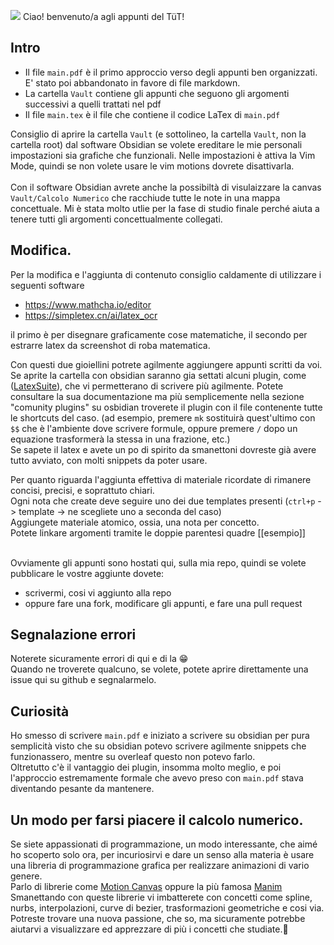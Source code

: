 ![](https://github.com/Omixxx/calcolo-numerico/blob/master/appunti.gif)
Ciao! benvenuto/a agli appunti del TüT!
 

## Intro 

- Il file `main.pdf` è il primo approccio verso degli appunti ben organizzati. E' stato poi abbandonato in favore di file markdown.<br>
- La cartella `Vault` contiene gli appunti che seguono gli argomenti successivi a quelli trattati nel pdf <br>
- Il file `main.tex` è il file che contiene il codice LaTex di `main.pdf` <br>

Consiglio di aprire la cartella `Vault` (e sottolineo, la cartella `Vault`, non la cartella root) dal software Obsidian se volete ereditare le mie personali impostazioni sia 
grafiche che funzionali. Nelle impostazioni è attiva la Vim Mode, quindi se non volete usare le vim motions dovrete disattivarla.  <br><br>
Con il software Obsidian avrete anche la possibiltà di visulaizzare la canvas `Vault/Calcolo Numerico` che racchiude tutte le note in una mappa concettuale. Mi è stata molto utlie
per la fase di studio finale perché aiuta a tenere tutti gli argomenti concettualmente collegati.


## Modifica. 

Per la modifica e l'aggiunta di contenuto consiglio caldamente di utilizzare i seguenti software

- https://www.mathcha.io/editor 
- https://simpletex.cn/ai/latex_ocr 

il primo è per disegnare graficamente cose matematiche, il secondo per estrarre latex da screenshot di 
roba matematica. 

Con questi due gioiellini potrete agilmente aggiungere appunti scritti da voi.<br>
Se aprite la cartella con obsidian saranno gia settati alcuni plugin, come ([LatexSuite](https://github.com/artisticat1/obsidian-latex-suite)), che vi 
permetterano di scrivere più agilmente. Potete consultare la sua documentazione ma più semplicemente nella sezione "comunity plugins" su osbidian troverete il plugin con il file contenente tutte le shortcuts del caso.
(ad esempio, premere `mk` sostituirà quest'ultimo con `$$` che è l'ambiente dove scrivere formule, oppure 
premere `/` dopo un equazione trasformerà la stessa in una frazione, etc.)  <br>
Se sapete il latex e avete un po di spirito da smanettoni dovreste già avere tutto avviato, con molti snippets da poter usare. <br>

Per quanto riguarda l'aggiunta effettiva di materiale ricordate di rimanere concisi, precisi, e soprattuto chiari. <br>
Ogni nota che create deve seguire uno dei due templates presenti (`ctrl+p` -> template -> ne scegliete uno a seconda del caso)<br>
Aggiungete materiale atomico, ossia, una nota per concetto.<br>
Potete linkare argomenti tramite le doppie parentesi quadre [[esempio]]<br><br>

Ovviamente gli appunti sono hostati qui, sulla mia repo, quindi se volete pubblicare le vostre aggiunte 
dovete: 
- scrivermi, cosi vi aggiunto alla repo
- oppure fare una fork, modificare gli appunti, e fare una pull request 

## Segnalazione errori
Noterete sicuramente errori di qui e di la 😁 <br>
Quando ne troverete qualcuno, se volete, potete aprire direttamente una issue qui su github e segnalarmelo. <br>

## Curiosità 
Ho smesso di scrivere `main.pdf` e iniziato a scrivere su obsidian per pura semplicità
visto che su obsidian potevo scrivere agilmente snippets che funzionassero, 
mentre su overleaf questo non potevo farlo. <br>
Oltretutto c'è il vantaggio dei plugin, insomma molto meglio, e poi l'approccio estremamente formale che avevo preso con `main.pdf` stava 
diventando pesante da mantenere.

## Un modo per farsi piacere il calcolo numerico. 
Se siete appassionati di programmazione, un modo interessante, che aimé ho scoperto solo ora, per incuriosirvi e dare un senso alla materia è usare una libreria di programmazione grafica 
per realizzare animazioni di vario genere.<br> 
Parlo di librerie come [Motion Canvas](https://motioncanvas.io/) oppure la più famosa [Manim](https://docs.manim.community/en/stable/) <br>
Smanettando con queste librerie vi imbatterete con concetti come spline, nurbs, interpolazioni, curve di bezier, trasformazioni geometriche e cosi via.
Potreste trovare una nuova passione, che so, ma sicuramente potrebbe aiutarvi a visualizzare ed apprezzare di più i concetti che studiate.🔮


